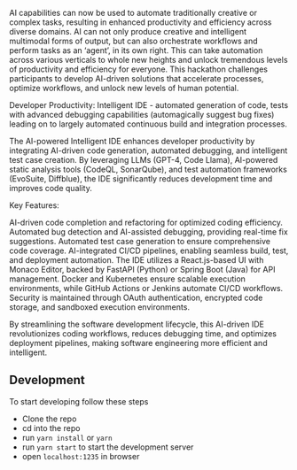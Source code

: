 AI capabilities can now be used to automate traditionally creative or complex tasks, resulting in enhanced productivity and efficiency across diverse domains. AI can not only produce creative and intelligent multimodal forms of output, but can also orchestrate workflows and perform tasks as an ‘agent’, in its own right. This can take automation across various verticals to whole new heights and unlock tremendous levels of productivity and efficiency for everyone. This hackathon challenges participants to develop AI-driven solutions that accelerate processes, optimize workflows, and unlock new levels of human potential.

Developer Productivity: Intelligent IDE - automated generation of code, tests with advanced debugging capabilities (automagically suggest bug fixes) leading on to largely automated continuous build and integration processes.


The AI-powered Intelligent IDE enhances developer productivity by integrating AI-driven code generation, automated debugging, and intelligent test case creation. By leveraging LLMs (GPT-4, Code Llama), AI-powered static analysis tools (CodeQL, SonarQube), and test automation frameworks (EvoSuite, Diffblue), the IDE significantly reduces development time and improves code quality.

Key Features:

AI-driven code completion and refactoring for optimized coding efficiency.
Automated bug detection and AI-assisted debugging, providing real-time fix suggestions.
Automated test case generation to ensure comprehensive code coverage.
AI-integrated CI/CD pipelines, enabling seamless build, test, and deployment automation.
The IDE utilizes a React.js-based UI with Monaco Editor, backed by FastAPI (Python) or Spring Boot (Java) for API management. Docker and Kubernetes ensure scalable execution environments, while GitHub Actions or Jenkins automate CI/CD workflows. Security is maintained through OAuth authentication, encrypted code storage, and sandboxed execution environments.

By streamlining the software development lifecycle, this AI-driven IDE revolutionizes coding workflows, reduces debugging time, and optimizes deployment pipelines, making software engineering more efficient and intelligent. 


## Development
To start developing follow these steps
- Clone the repo
- cd into the repo
- run `yarn install` or `yarn`
- run `yarn start` to start the development server
- open `localhost:1235` in browser

